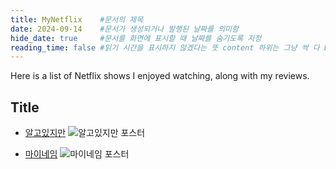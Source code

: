 ```yaml
---
title: MyNetflix    #문서의 제목
date: 2024-09-14    #문서가 생성되거나 발행된 날짜를 의미함
hide_date: true     #문서를 화면에 표시할 때 날짜를 숨기도록 지정
reading_time: false #읽기 시간을 표시하지 않겠다는 뜻 content 하위는 그냥 싹 다 body
---
```


Here is a list of Netflix shows I enjoyed watching, along with my reviews.

## Title
- [알고있지만](https://namu.wiki/w/알고있지만%2C)
![알고있지만 포스터](/images/algoissjiman.png)

- [마이네임](https://namu.wiki/w/마이%20네임)
![마이네임 포스터](/images/maineim.jpeg)

